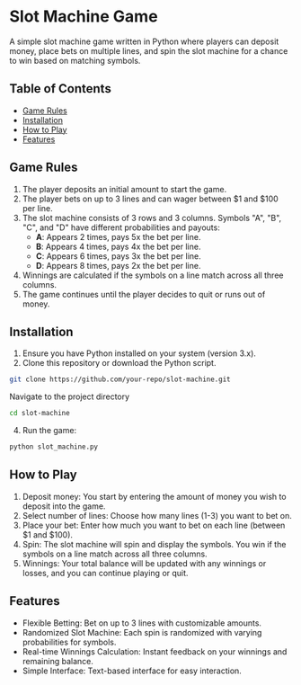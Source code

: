 # Slot Machine Game

A simple slot machine game written in Python where players can deposit money, place bets on multiple lines, and spin the slot machine for a chance to win based on matching symbols.

## Table of Contents
- [Game Rules](#game-rules)
- [Installation](#installation)
- [How to Play](#how-to-play)
- [Features](#features)

## Game Rules

1. The player deposits an initial amount to start the game.
2. The player bets on up to 3 lines and can wager between $1 and $100 per line.
3. The slot machine consists of 3 rows and 3 columns. Symbols "A", "B", "C", and "D" have different probabilities and payouts:
   - **A**: Appears 2 times, pays 5x the bet per line.
   - **B**: Appears 4 times, pays 4x the bet per line.
   - **C**: Appears 6 times, pays 3x the bet per line.
   - **D**: Appears 8 times, pays 2x the bet per line.
4. Winnings are calculated if the symbols on a line match across all three columns. 
5. The game continues until the player decides to quit or runs out of money.

## Installation

1. Ensure you have Python installed on your system (version 3.x).
2. Clone this repository or download the Python script.

```bash
git clone https://github.com/your-repo/slot-machine.git
```
Navigate to the project directory
```bash
cd slot-machine
```
4. Run the game:
```bash
python slot_machine.py
```
## How to Play

1. Deposit money: You start by entering the amount of money you wish to deposit into the game.
2. Select number of lines: Choose how many lines (1-3) you want to bet on.
3. Place your bet: Enter how much you want to bet on each line (between $1 and $100).
4. Spin: The slot machine will spin and display the symbols. You win if the symbols on a line match across all three columns.
5. Winnings: Your total balance will be updated with any winnings or losses, and you can continue playing or quit.

## Features

- Flexible Betting: Bet on up to 3 lines with customizable amounts.
- Randomized Slot Machine: Each spin is randomized with varying probabilities for symbols.
- Real-time Winnings Calculation: Instant feedback on your winnings and remaining balance.
- Simple Interface: Text-based interface for easy interaction.